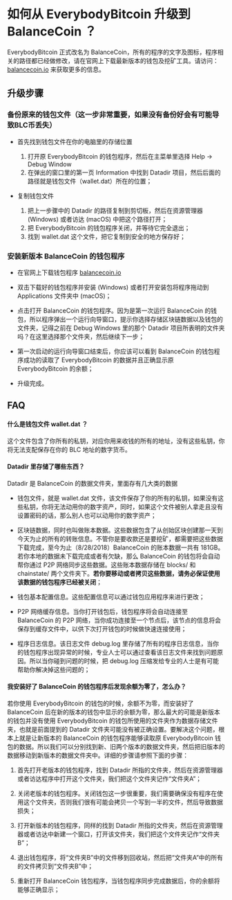 # 如何从 EverybodyBitcoin 升级到 BalanceCoin ？

EverybodyBitcoin 正式改名为 BalanceCoin，所有的程序的文字及图标，程序相关的路径都已经做修改，请在官网上下载最新版本的钱包及挖矿工具。请访问：[balancecoin.io](https://balancecoin.io) 来获取更多的信息。

## 升级步骤

### 备份原来的钱包文件（这一步非常重要，如果没有备份好会有可能导致BLC币丢失）

* 首先找到钱包文件在你的电脑里的存储位置

  1. 打开原 EverybodyBitcoin 的钱包程序，然后在主菜单里选择 Help -> Debug Window
  2. 在弹出的窗口里的第一页 Information 中找到 Datadir 项目，然后后面的路径就是钱包文件（wallet.dat）所在的位置；

* 复制钱包文件

  1. 把上一步骤中的 Datadir 的路径复制到剪切板，然后在资源管理器 (Windows) 或者访达 (macOS) 中把这个路径打开；
  2. 把 EverybodyBitcoin 的钱包程序关闭，并等待它完全退出；
  3. 找到 wallet.dat 这个文件，把它复制到安全的地方保存好；


### 安装新版本 BalanceCoin 的钱包程序

* 在官网上下载钱包程序 [balancecoin.io](https://balancecoin.io)

* 双击下载好的钱包程序并安装 (Windows) 或者打开安装包将程序拖动到 Applications 文件夹中 (macOS)；

* 点击打开 BalanceCoin 的钱包程序。因为是第一次运行 BalanceCoin 的钱包，所以程序弹出一个运行向导窗口，提示你选择存储区块链数据以及钱包的文件夹，记得之前在 Debug Windows 里的那个 Datadir 项目所表明的文件夹吗？在这里选择那个文件夹，然后继续下一步；

* 第一次启动的运行向导窗口结束后，你应该可以看到 BalanceCoin 的钱包程序成功的读取了 EverybodyBitcoin 的数据并且正确显示原 EverybodyBitcoin 的余额；

* 升级完成。

## FAQ

#### 什么是钱包文件 wallet.dat ？

这个文件包含了你所有的私钥，对应你用来收钱的所有的地址，没有这些私钥，你将无法支配保存在你的 BLC 地址的数字货币。

#### Datadir 里存储了哪些东西？

Datadir 是 BalanceCoin 的数据文件夹，里面存有几大类的数据

* 钱包文件，就是 wallet.dat 文件，该文件保存了你的所有的私钥，如果没有这些私钥，你将无法动用你的数字资产，同时，如果这个文件被别人拿走且没有设置密码的话，那么别人也可以动用你的数字资产；

* 区块链数据，同时也叫做账本数据。这些数据包含了从创始区块创建那一天到今天为止的所有的转账信息。不管你是要收款还是要挖矿，都需要把这些数据下载完成，至今为止（8/28/2018）BalanceCoin 的账本数据一共有 181GB。若你本地的数据未下载完成或者有欠缺，那么 BalanceCoin 的钱包将会自动帮你通过 P2P 网络同步这些数据。这些账本数据存储在 blocks/ 和 chainstate/ 两个文件夹下。**若你要移动或者拷贝这些数据，请务必保证使用该数据的钱包程序已经被关闭**；

* 钱包基本配置信息。这些配置信息可以通过钱包应用程序来进行更改；

* P2P 网络缓存信息。当你打开钱包后，钱包程序将会自动连接至 BalanceCoin 的 P2P 网络，当你成功连接至一个节点后，该节点的信息将会保存到缓存文件中，以供下次打开钱包的时候做快速连接使用；

* 程序日志信息。该日志文件 debug.log 里存储了所有的程序日志信息，当你的钱包程序出现异常的时候，专业人士可以通过查看该日志文件来找到问题原因。所以当你碰到问题的时候，把 debug.log 压缩发给专业的人士是有可能帮助你解决掉这些问题的；

#### 我安装好了 BalanceCoin 的钱包程序后发现余额为零了，怎么办？

若你使用 EverybodyBitcoin 的钱包的时候，余额不为零，而安装好了 BalanceCoin 后在新的版本的钱包中显示的余额为零，那么最大的可能是新版本的钱包并没有使用 EverybodyBitcoin 的钱包所使用的文件夹作为数据存储文件夹，也就是前面提到的 Datadir 文件夹可能没有被正确设置。要解决这个问题，根本上就是让新版本的 BalanceCoin 的钱包程序能够读取原 EverybodyBitcoin 钱包的数据。所以我们可以分别找到新、旧两个版本的数据文件夹，然后把旧版本的数据移动到新版本的数据文件夹中。详细的步骤请参照下面的步骤：

1. 首先打开老版本的钱包程序，找到 Datadir 所指的文件夹，然后在资源管理器或者访达程序中打开这个文件夹，我们把这个文件夹记作“文件夹A”；

2. 关闭老版本的钱包程序。关闭钱包这一步很重要，我们需要确保没有程序在使用这个文件夹，否则我们很有可能会拷贝一个写到一半的文件，然后导致数据损失；

3. 打开新版本的钱包程序，同样的找到 Datadir 所指的文件夹，然后在资源管理器或者访达中新建一个窗口，打开该文件夹，我们把这个文件夹记作“文件夹B”；

4. 退出钱包程序，将“文件夹B”中的文件移到回收站，然后把“文件夹A”中的所有的文件拷贝到“文件夹B”中；

5. 重新打开 BalanceCoin 钱包程序，当钱包程序同步完成数据后，你的余额将能够正确显示；

